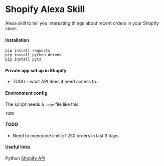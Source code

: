 # Shopify Alexa Skill
Alexa skill to tell you interesting things about recent orders in your Shopify store.

#### Installation
```
pip install requests
pip install python-dotenv
pip install pytz
```
#### Private app set up in Shopify
* TODO - what API does it need access to.

#### Environment config
The script needs a `.env` file like this,
```
TODO
```
#### TODO
* Need to overcome limit of 250 orders in last 3 days.

#### Useful links
Python [Shopify API](https://github.com/Shopify/shopify_python_api)
